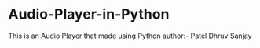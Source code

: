 # Audio-Player-in-Python
This is an Audio Player that made using Python
author:- Patel Dhruv Sanjay
